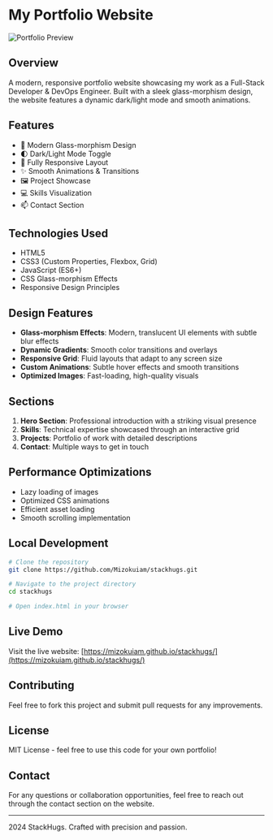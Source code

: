 # My Portfolio Website

![Portfolio Preview](./hero-preview.png)

## Overview

A modern, responsive portfolio website showcasing my work as a Full-Stack Developer & DevOps Engineer. Built with a sleek glass-morphism design, the website features a dynamic dark/light mode and smooth animations.

## Features

- 🎨 Modern Glass-morphism Design
- 🌓 Dark/Light Mode Toggle
- 📱 Fully Responsive Layout
- ✨ Smooth Animations & Transitions
- 🖼️ Project Showcase
- 💻 Skills Visualization
- 📫 Contact Section

## Technologies Used

- HTML5
- CSS3 (Custom Properties, Flexbox, Grid)
- JavaScript (ES6+)
- CSS Glass-morphism Effects
- Responsive Design Principles

## Design Features

- **Glass-morphism Effects**: Modern, translucent UI elements with subtle blur effects
- **Dynamic Gradients**: Smooth color transitions and overlays
- **Responsive Grid**: Fluid layouts that adapt to any screen size
- **Custom Animations**: Subtle hover effects and smooth transitions
- **Optimized Images**: Fast-loading, high-quality visuals

## Sections

1. **Hero Section**: Professional introduction with a striking visual presence
2. **Skills**: Technical expertise showcased through an interactive grid
3. **Projects**: Portfolio of work with detailed descriptions
4. **Contact**: Multiple ways to get in touch

## Performance Optimizations

- Lazy loading of images
- Optimized CSS animations
- Efficient asset loading
- Smooth scrolling implementation

## Local Development

```bash
# Clone the repository
git clone https://github.com/Mizokuiam/stackhugs.git

# Navigate to the project directory
cd stackhugs

# Open index.html in your browser
```

## Live Demo

Visit the live website: [https://mizokuiam.github.io/stackhugs/](https://mizokuiam.github.io/stackhugs/)

## Contributing

Feel free to fork this project and submit pull requests for any improvements.

## License

MIT License - feel free to use this code for your own portfolio!

## Contact

For any questions or collaboration opportunities, feel free to reach out through the contact section on the website.

---
 2024 StackHugs. Crafted with precision and passion.

